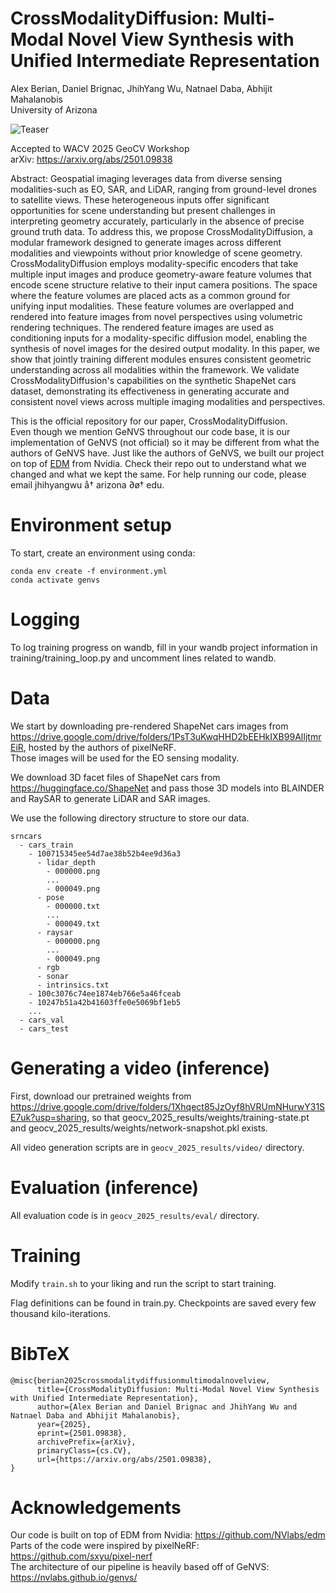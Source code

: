 # CrossModalityDiffusion: Multi-Modal Novel View Synthesis with Unified Intermediate Representation

Alex Berian, Daniel Brignac, JhihYang Wu, Natnael Daba, Abhijit Mahalanobis  
University of Arizona

![Teaser](readme_imgs/teaser.gif)

Accepted to WACV 2025 GeoCV Workshop  
arXiv: https://arxiv.org/abs/2501.09838

Abstract: Geospatial imaging leverages data from diverse sensing modalities-such as EO, SAR, and LiDAR, ranging from ground-level drones to satellite views. These heterogeneous inputs offer significant opportunities for scene understanding but present challenges in interpreting geometry accurately, particularly in the absence of precise ground truth data. To address this, we propose CrossModalityDiffusion, a modular framework designed to generate images across different modalities and viewpoints without prior knowledge of scene geometry. CrossModalityDiffusion employs modality-specific encoders that take multiple input images and produce geometry-aware feature volumes that encode scene structure relative to their input camera positions. The space where the feature volumes are placed acts as a common ground for unifying input modalities. These feature volumes are overlapped and rendered into feature images from novel perspectives using volumetric rendering techniques. The rendered feature images are used as conditioning inputs for a modality-specific diffusion model, enabling the synthesis of novel images for the desired output modality. In this paper, we show that jointly training different modules ensures consistent geometric understanding across all modalities within the framework. We validate CrossModalityDiffusion's capabilities on the synthetic ShapeNet cars dataset, demonstrating its effectiveness in generating accurate and consistent novel views across multiple imaging modalities and perspectives.

This is the official repository for our paper, CrossModalityDiffusion.  
Even though we mention GeNVS throughout our code base, it is our implementation of GeNVS (not official) so it may be different from what the authors of GeNVS have. Just like the authors of GeNVS, we built our project on top of [EDM](https://github.com/NVlabs/edm) from Nvidia. Check their repo out to understand what we changed and what we kept the same. For help running our code, please email jhihyangwu å† arizona ∂ø† edu.

# Environment setup

To start, create an environment using conda:
```
conda env create -f environment.yml
conda activate genvs
```

# Logging

To log training progress on wandb, fill in your wandb project information in training/training_loop.py and uncomment lines related to wandb.

# Data

We start by downloading pre-rendered ShapeNet cars images from https://drive.google.com/drive/folders/1PsT3uKwqHHD2bEEHkIXB99AlIjtmrEiR, hosted by the authors of pixelNeRF.  
Those images will be used for the EO sensing modality.

We download 3D facet files of ShapeNet cars from https://huggingface.co/ShapeNet and pass those 3D models into BLAINDER and RaySAR to generate LiDAR and SAR images.

We use the following directory structure to store our data.  
```
srncars
  - cars_train
    - 100715345ee54d7ae38b52b4ee9d36a3
      - lidar_depth
        - 000000.png
        ...
        - 000049.png
      - pose
        - 000000.txt
        ...
        - 000049.txt
      - raysar
        - 000000.png
        ...
        - 000049.png
      - rgb
      - sonar
      - intrinsics.txt
    - 100c3076c74ee1874eb766e5a46fceab
    - 10247b51a42b41603ffe0e5069bf1eb5
    ...
  - cars_val
  - cars_test
```

# Generating a video (inference)

First, download our pretrained weights from https://drive.google.com/drive/folders/1Xhqect85JzOyf8hVRUmNHurwY31SE7uk?usp=sharing, so that geocv_2025_results/weights/training-state.pt and geocv_2025_results/weights/network-snapshot.pkl exists.  

All video generation scripts are in `geocv_2025_results/video/` directory.  

# Evaluation (inference)

All evaluation code is in `geocv_2025_results/eval/` directory.

# Training

Modify `train.sh` to your liking and run the script to start training.  

Flag definitions can be found in train.py. Checkpoints are saved every few thousand kilo-iterations.  

# BibTeX

```
@misc{berian2025crossmodalitydiffusionmultimodalnovelview,
      title={CrossModalityDiffusion: Multi-Modal Novel View Synthesis with Unified Intermediate Representation}, 
      author={Alex Berian and Daniel Brignac and JhihYang Wu and Natnael Daba and Abhijit Mahalanobis},
      year={2025},
      eprint={2501.09838},
      archivePrefix={arXiv},
      primaryClass={cs.CV},
      url={https://arxiv.org/abs/2501.09838}, 
}
```

# Acknowledgements

Our code is built on top of EDM from Nvidia: https://github.com/NVlabs/edm  
Parts of the code were inspired by pixelNeRF: https://github.com/sxyu/pixel-nerf  
The architecture of our pipeline is heavily based off of GeNVS: https://nvlabs.github.io/genvs/  
